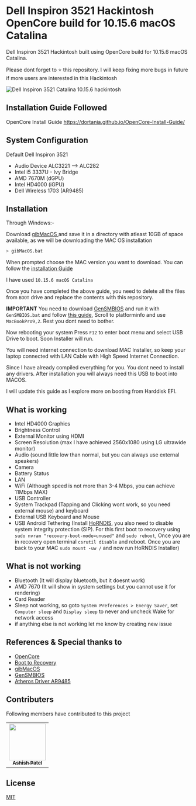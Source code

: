 # Dell Inspiron 3521 Hackintosh OpenCore build for 10.15.6 macOS Catalina

Dell Inspiron 3521 Hackintosh built using OpenCore build for 10.15.6 macOS Catalina.

Please dont forget to ⭐ this repository. I will keep fixing more bugs in future if more users are interested in this Hackintosh

![Dell Inspiron 3521 Catalina 10.15.6 hackintosh](https://i.imgur.com/ZnpkXZ4.png)

## Installation Guide Followed
OpenCore Install Guide https://dortania.github.io/OpenCore-Install-Guide/

## System Configuration
Default Dell Inspiron 3521
- Audio Device ALC3221 --> ALC282
- Intel i5 3337U - Ivy Bridge
- AMD 7670M (dGPU)
- Intel HD4000 (iGPU)
- Dell Wireless 1703 (AR9485)

## Installation

Through Windows:-

Download [gibMacOS ](https://github.com/corpnewt/gibMacOS) and save it in a directory with atleast 10GB of space available, as we will be downloading the MAC OS installation

```bash
> gibMacOS.bat
```
When prompted choose the MAC version you want to download. You can follow the [installation  Guide](https://dortania.github.io/OpenCore-Install-Guide/installer-guide/winblows-install.html)

I have used `10.15.6 macOS Catalina`

Once you have completed the above guide, you need to delete all the files from `BOOT` drive and replace the contents with this repository.

**IMPORTANT**
You need to download [GenSMBIOS](https://github.com/corpnewt/GenSMBIOS) and run it with `GenSMBIOS.bat` and follow [this guide](https://dortania.github.io/OpenCore-Install-Guide/config-laptop.plist/ivy-bridge.html#platforminfo), Scroll to platforminfo and use `MacBookPro9,2`. Rest you dont need to bother.
 
Now rebooting your system Press `F12` to enter boot menu and select USB Drive to boot. Soon Installer will run.

You will need internet connection to download MAC Installer, so keep your laptop connected with LAN Cable with High Speed Internet Connection.

Since I have already compiled everything for you. You dont need to install any drivers. After installation you will always need this USB to boot into MACOS.

I will update this guide as I explore more on booting from Harddisk EFI.

## What is working
- Intel HD4000 Graphics
- Brightness Control
- External Monitor using HDMI
- Screen Resolution (max I have achieved 2560x1080 using LG ultrawide monitor)
- Audio (sound little low than normal, but you can always use external speakers)
- Camera
- Battery Status
- LAN
- WiFi (Although speed is not more than 3-4 Mbps, you can achieve 11Mbps MAX)
- USB Controller
- System Trackpad (Tapping and Clicking wont work, so you need external mouse) and keyboard
- External USB Keyboard and Mouse
- USB Android Tethering (Install [HoRNDIS](https://joshuawise.com/horndis), you also need to disable system integrity protection (SIP). For this first boot to recovery using `sudo nvram "recovery-boot-mode=unused"` and `sudo reboot`, Once you are in recovery open terminal `csrutil disable` and reboot. Once you are back to your MAC `sudo mount -uw /` and now run HoRNDIS Installer)

## What is not working
- Bluetooth (It will display bluetooth, but it doesnt work)
- AMD 7670 (It will show in system settings but you cannot use it for rendering)
- Card Reader
- Sleep not working, so goto `System Preferences > Energy Saver`, set `Computer sleep` and `Display sleep` to never and uncheck Wake for network access
- if anything else is not working let me know by creating new issue

## References & Special thanks to
- [OpenCore](https://dortania.github.io/OpenCore-Install-Guide/)
- [Boot to Recovery](https://apple.stackexchange.com/questions/367336/macos-boot-to-recovery-mode-command-line)
- [gibMacOS ](https://github.com/corpnewt/gibMacOS)
- [GenSMBIOS](https://github.com/corpnewt/GenSMBIOS)
- [Atheros Driver AR9485](https://github.com/ipang-dwi/atheros)


## Contributers
Following members have contributed to this project
<!-- prettier-ignore-start -->
<!-- markdownlint-disable -->
<table>
   <tr>
      <td align="center"><a href="https://ashishpatel.dev"><img src="https://avatars3.githubusercontent.com/u/652311?v=4" width="100px;" alt=""/><br /><sub><b>Ashish Patel</b></sub></a></td>
   </tr>
   
   
</table>

<!-- markdownlint-enable -->
<!-- prettier-ignore-end -->
<!-- ALL-CONTRIBUTORS-LIST:END -->

## License
[MIT](https://choosealicense.com/licenses/mit/)